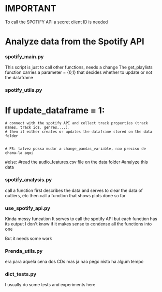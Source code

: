 # IMPORTANT
To call the SPOTIFY API a secret client ID is needed 

# Analyze data from the Spotify API

### spotify_main.py 
This script is just to call other functions, needs a change
The get_playlists function carries a parameter = {0,1} that decides whether to update or not the dataframe 

### spotify_utils.py 
# If update_dataframe = 1:
    # connect with the spotify API and collect track properties (track names, track ids, genres,...). 
    # then it either creates or updates the dataframe stored on the data folder


    # PS: talvez possa mudar a change_pandas_variable, nao preciso de chama-la aqui

#else:
    #read the audio_features.csv file on the data folder 
    #analyze this data 

### spotify_analysis.py 
call a function first describes the data and serves to clear the data of outliers, etc
then call a function that shows plots done so far


### use_spotify_api.py 
Kinda messy funcation
It serves to call the spotify API but each function has its output
I don't know if it makes sense to condense all the functions into one

But it needs some work

### Prenda_utils.py

era para aquela cena dos CDs mas ja nao pego nisto ha algum tempo

### dict_tests.py

I usually do some tests and experiments here



